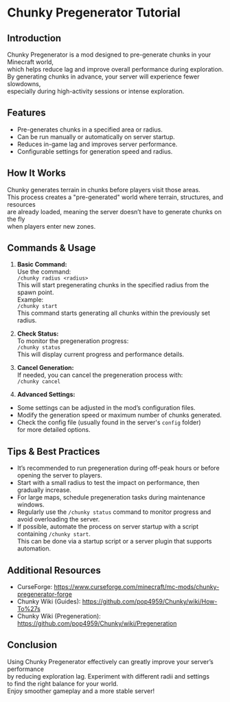 # Chunky Pregenerator Tutorial

## Introduction

Chunky Pregenerator is a mod designed to pre-generate chunks in your Minecraft world,  
which helps reduce lag and improve overall performance during exploration.  
By generating chunks in advance, your server will experience fewer slowdowns,  
especially during high-activity sessions or intense exploration.

## Features

- Pre-generates chunks in a specified area or radius.
- Can be run manually or automatically on server startup.
- Reduces in-game lag and improves server performance.
- Configurable settings for generation speed and radius.

## How It Works

Chunky generates terrain in chunks before players visit those areas.  
This process creates a "pre-generated" world where terrain, structures, and resources  
are already loaded, meaning the server doesn’t have to generate chunks on the fly  
when players enter new zones.

## Commands & Usage

1. **Basic Command:**  
   Use the command:  
   `/chunky radius <radius>`  
   This will start pregenerating chunks in the specified radius from the spawn point.  
   Example:  
   `/chunky start`  
   This command starts generating all chunks within the previously set radius.

2. **Check Status:**  
   To monitor the pregeneration progress:  
   `/chunky status`  
   This will display current progress and performance details.

3. **Cancel Generation:**  
   If needed, you can cancel the pregeneration process with:  
   `/chunky cancel`

4. **Advanced Settings:**

- Some settings can be adjusted in the mod’s configuration files.
- Modify the generation speed or maximum number of chunks generated.
- Check the config file (usually found in the server's `config` folder)  
  for more detailed options.

## Tips & Best Practices

- It’s recommended to run pregeneration during off-peak hours or before opening the server to players.
- Start with a small radius to test the impact on performance, then gradually increase.
- For large maps, schedule pregeneration tasks during maintenance windows.
- Regularly use the `/chunky status` command to monitor progress and avoid overloading the server.
- If possible, automate the process on server startup with a script containing `/chunky start`.  
  This can be done via a startup script or a server plugin that supports automation.

## Additional Resources

- CurseForge: https://www.curseforge.com/minecraft/mc-mods/chunky-pregenerator-forge  
- Chunky Wiki (Guides): https://github.com/pop4959/Chunky/wiki/How-To%27s  
- Chunky Wiki (Pregeneration): https://github.com/pop4959/Chunky/wiki/Pregeneration  

## Conclusion

Using Chunky Pregenerator effectively can greatly improve your server’s performance  
by reducing exploration lag. Experiment with different radii and settings  
to find the right balance for your world.  
Enjoy smoother gameplay and a more stable server!
